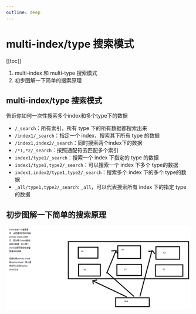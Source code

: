 ```yaml
---
outline: deep
---
```

# multi-index/type 搜索模式

[[toc]]

1. multi-index 和 multi-type 搜索模式
2. 初步图解一下简单的搜索原理

## multi-index/type 搜索模式

告诉你如何一次性搜索多个index和多个type下的数据

- `/_search`：所有索引，所有 type 下的所有数据都搜索出来
- `/index1/_search`：指定一个 index，搜索其下所有 type 的数据
- `/index1,index2/_search`：同时搜索两个index下的数据
- `/*1,*2/_search`：按照通配符去匹配多个索引
- `index1/type1/_search`：搜索一个 index 下指定的 type 的数据
- `index1/type1,type2/_search`：可以搜索一个 index 下多个 type的数据
- `index1,index2/type1,type2/_search`：搜索多个 index 下的多个 type的数据
- `_all/type1,type2/_search`: `_all`，可以代表搜索所有 index 下的指定 type 的数据

## 初步图解一下简单的搜索原理

![](./assets/markdown-img-paste-20190112163551615.png)
